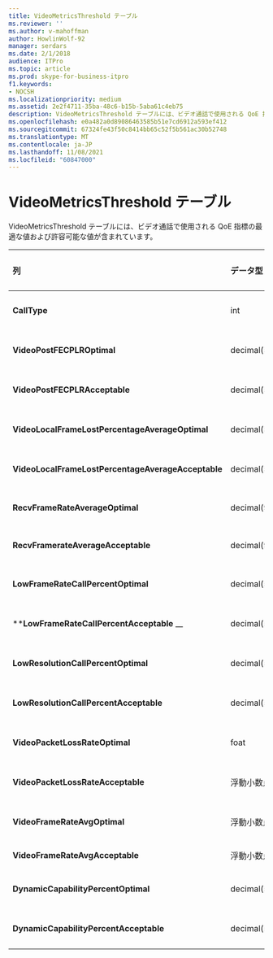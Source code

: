 ```yaml
---
title: VideoMetricsThreshold テーブル
ms.reviewer: ''
ms.author: v-mahoffman
author: HowlinWolf-92
manager: serdars
ms.date: 2/1/2018
audience: ITPro
ms.topic: article
ms.prod: skype-for-business-itpro
f1.keywords:
- NOCSH
ms.localizationpriority: medium
ms.assetid: 2e2f4711-35ba-48c6-b15b-5aba61c4eb75
description: VideoMetricsThreshold テーブルには、ビデオ通話で使用される QoE 指標の最適な値および許容可能な値が含まれています。
ms.openlocfilehash: e0a482a0d89086463585b51e7cd6912a593ef412
ms.sourcegitcommit: 67324fe43f50c8414bb65c52f5b561ac30b52748
ms.translationtype: MT
ms.contentlocale: ja-JP
ms.lasthandoff: 11/08/2021
ms.locfileid: "60847000"
---
```

# <a name="videometricsthreshold-table"></a>VideoMetricsThreshold テーブル
 
VideoMetricsThreshold テーブルには、ビデオ通話で使用される QoE 指標の最適な値および許容可能な値が含まれています。
  

| **列**                                               | **データ型**       | **キー/インデックス**  | **詳細**                          |
|:---------------------------------------------------------|:--------------------|:---------------|:-------------------------------------|
| **CallType** <br/>                                       | int  <br/>          | Primary  <br/> | 発信された通話の種類  <br/> |
| **VideoPostFECPLROptimal** <br/>                         | decimal(5,2)  <br/> |                | 既定値は 0.05 です。  <br/>    |
| **VideoPostFECPLRAcceptable** <br/>                      | decimal(5,2)  <br/> |                | 既定値は 0.10 です。  <br/>    |
| **VideoLocalFrameLostPercentageAverageOptimal** <br/>    | decimal(5,2)  <br/> |                | 既定値は 5.0 です。  <br/>     |
| **VideoLocalFrameLostPercentageAverageAcceptable** <br/> | decimal(5,2)  <br/> |                | 既定値は 10.0 です。  <br/>    |
| **RecvFrameRateAverageOptimal** <br/>                    | decimal(9,4)  <br/> |                | 既定値は 12.0000 です。  <br/> |
| **RecvFramerateAverageAcceptable** <br/>                 | decimal(9,4)  <br/> |                | 既定値は 7.0000 です。  <br/>  |
| **LowFrameRateCallPercentOptimal** <br/>                 | decimal(5,2)  <br/> |                | 既定値は 5.0 です。  <br/>     |
| \****LowFrameRateCallPercentAcceptable** _\_ <br/>        | decimal(5,2)  <br/> |                | 既定値は 10.0 です。  <br/>    |
| **LowResolutionCallPercentOptimal** <br/>                | decimal(5,2)  <br/> |                | 既定値は 5.0 です。  <br/>     |
| **LowResolutionCallPercentAcceptable** <br/>             | decimal(5,2)  <br/> |                | 既定値は 10.0 です。  <br/>    |
| **VideoPacketLossRateOptimal** <br/>                     | foat  <br/>         |                | 既定値は 0.05 です。  <br/>    |
| **VideoPacketLossRateAcceptable** <br/>                  | 浮動小数点数  <br/>        |                | 既定値は 0.10 です。  <br/>    |
| **VideoFrameRateAvgOptimal** <br/>                       | 浮動小数点数  <br/>        |                | 既定値は 12 です。  <br/>      |
| **VideoFrameRateAvgAcceptable** <br/>                    | 浮動小数点数  <br/>        |                | 既定値は 7 です。  <br/>       |
| **DynamicCapabilityPercentOptimal** <br/>                | decimal(5,2)  <br/> |                | 既定値は 5.00 です。  <br/>    |
| **DynamicCapabilityPercentAcceptable** <br/>             | decimal(5,2)  <br/> |                | 既定値は 10.00 です。  <br/>   |

